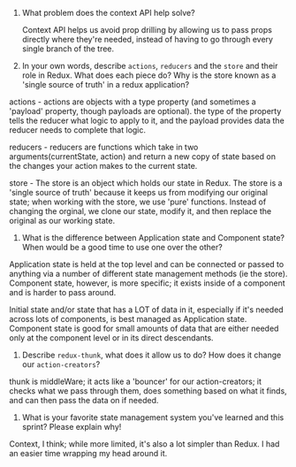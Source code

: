 1. What problem does the context API help solve?

    Context API helps us avoid prop drilling by allowing us to pass props directly where they're needed, instead of having to go through every single branch of the tree. 

1. In your own words, describe `actions`, `reducers` and the `store` and their role in Redux. What does each piece do? Why is the store known as a 'single source of truth' in a redux application?

actions - actions are objects with a type property (and sometimes a 'payload' property, though payloads are optional). the type of the property tells the reducer what logic to apply to it, and the  payload provides data the reducer needs to complete that logic. 

reducers - reducers are functions which take in two arguments(currentState, action) and return a new copy of state based on the changes your action makes to the current state.  

store - The store is an object which holds our state in Redux. The store is a 'single source of truth' because it keeps us from modifying our original state; when working with the store, we use 'pure' functions. Instead of changing the orginal, we clone our state, modify it, and then replace the original as our working state. 

1. What is the difference between Application state and Component state? When would be a good time to use one over the other?

Application state is held at the top level and can be connected or passed to anything via a number of different state management methods (ie the store). Component state, however, is more specific; it exists inside of a component and is harder to pass around. 

Initial state and/or state that has a LOT of data in it, especially if it's needed across lots of components, is best managed as Application state. Component state is good for small amounts of data that are either needed only at the component level or in its direct descendants. 

1. Describe `redux-thunk`, what does it allow us to do? How does it change our `action-creators`?

thunk is middleWare; it acts like a 'bouncer' for our action-creators; it checks what we pass through them, does something based on what it finds, and can then pass the data on if needed. 

1. What is your favorite state management system you've learned and this sprint? Please explain why!

Context, I think; while more limited, it's also a lot simpler than Redux. I had an easier time wrapping my head around it. 
